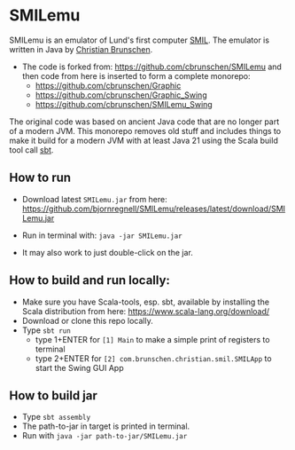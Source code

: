 # SMILemu

SMILemu is an emulator of Lund's first computer [SMIL](https://en.wikipedia.org/wiki/SMIL_(computer)). The emulator is written in Java by [Christian Brunschen](https://github.com/cbrunschen).

* The code is forked from: https://github.com/cbrunschen/SMILemu and then code from here is inserted to form a complete monorepo:
  * https://github.com/cbrunschen/Graphic
  * https://github.com/cbrunschen/Graphic_Swing
  * https://github.com/cbrunschen/SMILemu_Swing

The original code was based on ancient Java code that are no longer part of a modern JVM. This monorepo removes old stuff and includes things to make it build for a modern JVM with at least Java 21 using the Scala build tool call [sbt](https://www.scala-sbt.org/).

## How to run 

* Download latest `SMILemu.jar` from here: https://github.com/bjornregnell/SMILemu/releases/latest/download/SMILemu.jar

* Run in terminal with: `java -jar SMILemu.jar`

* It may also work to just double-click on the jar.

## How to build and run locally:

* Make sure you have Scala-tools, esp. sbt, available by installing the Scala distribution from here: https://www.scala-lang.org/download/ 
* Download or clone this repo locally.
* Type `sbt run` 
  * type 1+ENTER for `[1] Main` to make a simple print of registers to terminal 
  * type 2+ENTER for `[2] com.brunschen.christian.smil.SMILApp` to start the Swing GUI App

## How to build jar

* Type `sbt assembly`
* The path-to-jar in target is printed in terminal.
* Run with `java -jar path-to-jar/SMILemu.jar`


